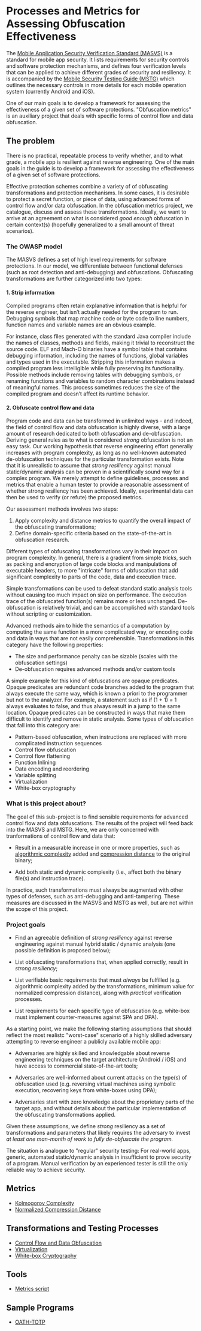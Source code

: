 # Processes and Metrics for Assessing Obfuscation Effectiveness

The [Mobile Application Security Verification Standard (MASVS)](https://github.com/OWASP/owasp-masvs) is a standard for mobile app security. It lists requirements for security controls and software protection mechanisms, and defines four verification levels that can be applied to achieve different grades of security and resiliency. It is accompanied by the [Mobile Security Testing Guide (MSTG)](https://github.com/OWASP/owasp-mstg) which outlines the necessary controls in more details for each mobile operation system (currently Android and iOS).

One of our main goals is to develop a framework for assessing the effectiveness of a given set of software protections. "Obfuscation metrics" is an auxiliary project that deals with specific forms of control flow and data obfuscation.

## The problem

There is no practical, repeatable process to verify whether, and to what grade, a mobile app is resilient against reverse engineering. One of the main goals in the guide is to develop a framework for assessing the effectiveness of a given set of software protections. 

Effective protection schemes combine a variety of of obfuscating transformations and protection mechanisms. In some cases, it is desirable to protect a secret function, or piece of data, using advanced forms of control flow and/or data obfuscation. In the obfuscation metrics project, we catalogue, discuss and assess these transformations. Ideally, we want to arrive at an agreement on what is considered *good enough* obfuscation in certain context(s) (hopefully generalized to a small amount of threat scenarios).

### The OWASP model

The MASVS defines a set of high level requirements for software protections. In our model, we differentiate between functional defenses (such as root detection and anti-debugging) and obfuscations. Obfuscating transformations are further categorized into two types:

#### 1. Strip information

Compiled programs often retain explanative information that is helpful for the reverse engineer, but isn’t actually needed for the program to run. Debugging symbols that map machine code or byte code to line numbers, function names and variable names are an obvious example.

For instance, class files generated with the standard Java compiler include the names of classes, methods and fields, making it trivial to reconstruct the source code. ELF and Mach-O binaries have a symbol table that contains debugging information, including the names of functions, global variables and types used in the executable.
Stripping this information makes a compiled program less intelligible while fully preserving its functionality. Possible methods include removing tables with debugging symbols, or renaming functions and variables to random character combinations instead of meaningful names. This process sometimes reduces the size of the compiled program and doesn’t affect its runtime behavior.

#### 2. Obfuscate control flow and data

Program code and data can be transformed in unlimited ways - and indeed, the field of control flow and data obfuscation is highly diverse, with a large amount of research dedicated to both obfuscation and de-obfuscation. Deriving general rules as to what is considered *strong* obfuscation is not an easy task. Our working hypothesis that reverse engineering effort generally increases with program complexity, as long as no well-known automated de-obfuscation techniques for the particular transformation exists. Note that it is unrealistic to assume that *strong resiliency* against manual static/dynamic analysis can be proven in a scientifically sound way for a complex program. We merely attempt to define guidelines, processes and metrics that enable a human tester to provide a reasonable assessment of whether strong resiliency has been achieved. Ideally, experimental data can then be used to verify (or refute) the proposed metrics.

Our assessment methods involves two steps:

1. Apply complexity and distance metrics to quantify the overall impact of the obfuscating transformations;
2. Define domain-specific criteria based on the state-of-the-art in obfuscation research.

Different types of obfuscating transformations vary in their impact on program complexity. In general, there is a gradient from simple *tricks*, such as packing and encryption of large code blocks and manipulations of executable headers, to more "intricate" forms of obfuscation that add significant complexity to parts of the code, data and execution trace.

Simple transformations can be used to defeat standard static analysis tools without causing too much impact on size on performance. The execution trace of the obfuscated function(s) remains more or less unchanged. De-obfuscation is relatively trivial, and can be accomplished with standard tools without scripting or customization.

Advanced methods aim to hide the semantics of a computation by computing the same function in a more complicated way, or encoding code and data in ways that are not easily comprehensible. Transformations in this category have the following properties:

- The size and performance penalty can be sizable (scales with the obfuscation settings)
- De-obfuscation requires advanced methods and/or custom tools

A simple example for this kind of obfuscations are opaque predicates. Opaque predicates are redundant code branches added to the program that always execute the same way, which is known a priori to the programmer but not to the analyzer. For example, a statement such as if (1 + 1) = 1 always evaluates to false, and thus always result in a jump to the same location. Opaque predicates can be constructed in ways that make them difficult to identify and remove in static analysis.
Some types of obfuscation that fall into this category are:

- Pattern-based obfuscation, when instructions are replaced with more complicated instruction sequences
- Control flow obfuscation
- Control flow flattening
- Function Inlining
- Data encoding and reordering
- Variable splitting
- Virtualization
- White-box cryptography

### What is this project about?

The goal of this sub-project is to find sensible requirements for advanced control flow and data obfuscations. The results of the project will feed back into the MASVS and MSTG. Here, we are only concerned with tranformations of control flow and data that:

- Result in a measurable increase in one or more properties, such as [algorithmic complexity](https://github.com/b-mueller/obfuscation-metrics/blob/master/02a_kolmogorov_complexity.md) added and [compression distance](https://github.com/b-mueller/obfuscation-metrics/blob/master/02b_normalized_compression_distance.md) to the original binary;

- Add both static and dynamic complexity (i.e., affect both the binary file(s) and instruction trace).

In practice, such transformations must always be augmented with other types of defenses, such as anti-debugging and anti-tampering. These measures are discussed in the MASVS and MSTG as well, but are not within the scope of this project.

### Project goals

* Find an agreeable definition of *strong resiliency* against reverse engineering against manual hybrid static / dynamic analysis (one possible definition is proposed below);

* List obfuscating transformations that, when applied correctly, result in *strong resiliency*;

* List verifiable basic requirements that must *always* be fulfilled (e.g. algorithmic complexity added by the transformations, minimum value for normalized compression distance), along with *practical* verification processes.

* List requirements for each specific type of obfuscation (e.g. white-box must implement counter-measures against SPA and DPA).

As a starting point, we make the following starting assumptions that should reflect the most realistc "worst-case" scenario of a highly skilled adversary attempting to reverse engineer a publicly available mobile app:

- Adversaries are highly skilled and knowledgable about reverse engineering techniques on the target architecture (Android / iOS) and have access to commercial state-of-the-art tools;

- Adversaries are well-informed about current attacks on the type(s) of obfuscation used (e.g. reversing virtual machines using symbolic execution, recovering keys from white-boxes using DPA);

- Adversaries start with zero knowledge about the proprietary parts of the target app, and without details about the particular implementation of the obfuscating transformations applied.

Given these assumptions, we define *strong* resiliency as a set of transformations and parameters that likely requires the adversary to invest *at least one man-month of work to fully de-obfuscate the program.*

The situation is analogue to "regular" security testing: For real-world apps, generic, automated static/dynamic analysis in insufficient to prove security of a program. Manual verification by an experienced tester is still the only reliable way to achieve security.

## Metrics
- [Kolmogorov Complexity](https://github.com/b-mueller/obfuscation-metrics/blob/master/02a_kolmogorov_complexity.md)
- [Normalized Compression Distance](https://github.com/b-mueller/obfuscation-metrics/blob/master/02b_normalized_compression_distance.md)

## Transformations and Testing Processes

- [Control Flow and Data Obfuscation](https://github.com/b-mueller/obfuscation-metrics/blob/master/03a_control_flow_and_data_obfuscation.md)
- [Virtualization](https://github.com/b-mueller/obfuscation-metrics/blob/master/03b_virtualization.md)
- [White-box Cryptography](https://github.com/b-mueller/obfuscation-metrics/blob/master/03c_whitebox_cryptography.md)

## Tools

- [Metrics script](https://github.com/b-mueller/obfuscation-metrics/blob/master/tools/obfm.py)

## Sample Programs

- [OATH-TOTP](https://github.com/b-mueller/obfuscation-metrics/tree/master/testprograms/oath-totp)
